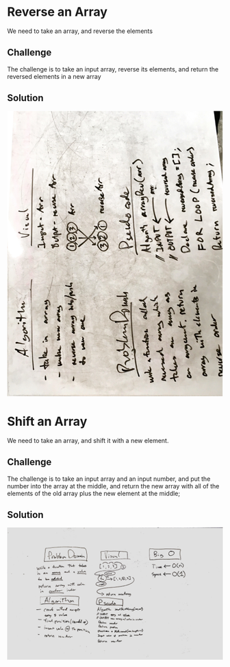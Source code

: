 # Reverse an Array
We need to take an array, and reverse the elements

## Challenge
The challenge is to take an input array, reverse its elements, and return the reversed elements in a new array

## Solution
<img src='./assets/reversed-array-whiteboard.JPG'>


# Shift an Array
We need to take an array, and shift it with a new element.

## Challenge
The challenge is to take an input array and an input number, and put the number into the array at the middle, and return the new array with all of the elements of the old array plus the new element at the middle;

## Solution
<img src='./assets/array_shift.jpg'>
